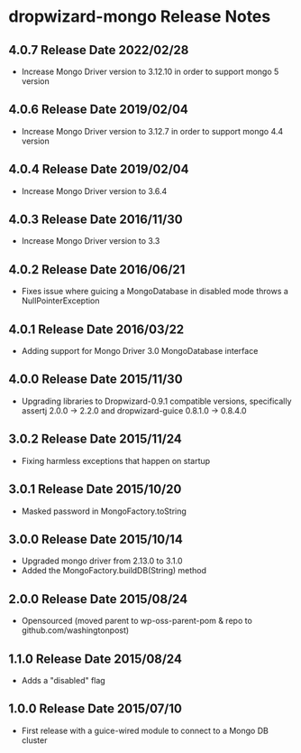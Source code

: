 # dropwizard-mongo Release Notes

## 4.0.7 Release Date 2022/02/28

* Increase Mongo Driver version to 3.12.10 in order to support mongo 5 version

## 4.0.6 Release Date 2019/02/04

* Increase Mongo Driver version to 3.12.7 in order to support mongo 4.4 version

## 4.0.4 Release Date 2019/02/04

* Increase Mongo Driver version to 3.6.4

## 4.0.3 Release Date 2016/11/30

* Increase Mongo Driver version to 3.3

## 4.0.2 Release Date 2016/06/21

* Fixes issue where guicing a MongoDatabase in disabled mode throws a NullPointerException

## 4.0.1 Release Date 2016/03/22

* Adding support for Mongo Driver 3.0 MongoDatabase interface

## 4.0.0 Release Date 2015/11/30

* Upgrading libraries to Dropwizard-0.9.1 compatible versions,
   specifically assertj 2.0.0 -> 2.2.0 and
   dropwizard-guice 0.8.1.0 -> 0.8.4.0

## 3.0.2 Release Date 2015/11/24

* Fixing harmless exceptions that happen on startup

## 3.0.1 Release Date 2015/10/20

* Masked password in MongoFactory.toString

## 3.0.0 Release Date 2015/10/14

* Upgraded mongo driver from 2.13.0 to 3.1.0
* Added the MongoFactory.buildDB(String) method

## 2.0.0 Release Date 2015/08/24

* Opensourced (moved parent to wp-oss-parent-pom & repo to github.com/washingtonpost)

## 1.1.0 Release Date 2015/08/24

* Adds a "disabled" flag

## 1.0.0 Release Date 2015/07/10

* First release with a guice-wired module to connect to a Mongo DB cluster
